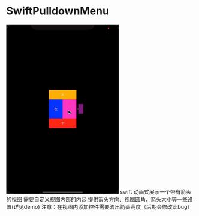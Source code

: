 # SwiftPulldownMenu
<img src="https://github.com/imzhiyuanxiaopo/SwiftPulldownMenu/blob/master/GZYGlidingViewSwift/demo.gif" width="300" height="450" />
swift  动画式展示一个带有箭头的视图  需要自定义视图内部的内容   提供箭头方向、视图圆角、箭头大小等一些设置(详见demo) 
注意：在视图内添加控件需要流出箭头高度（后期会修改此bug）
